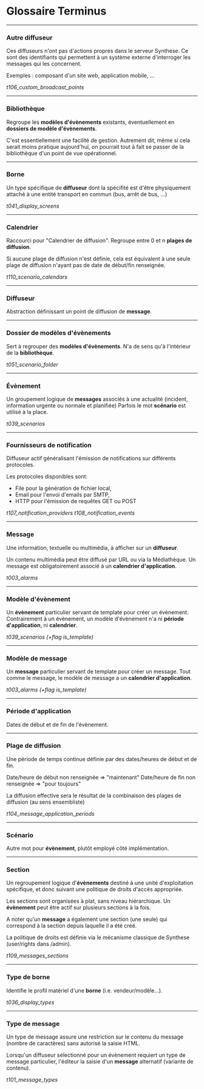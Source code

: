# Glossaire Terminus

----------
### Autre diffuseur

Ces diffuseurs n'ont pas d'actions propres dans le serveur Synthese.  Ce sont
des identifiants qui permettent à un système externe d'interroger les messages
qui les concernent.

Exemples : composant d'un site web, application mobile, ...

*t106_custom_broadcast_points*

----------
### Bibliothèque

Regroupe les **modèles d'évènements** existants, éventuellement en **dossiers
de modèle d'évènements**.

C'est essentiellement une facilité de gestion. Autrement dit, même si cela
serait moins pratique aujourd'hui, on pourrait tout à fait se passer de la
bibliothèque d'un point de vue opérationnel.

----------
### Borne

Un type spécifique de **diffuseur** dont la spécifité est d'être physiquement
attaché à une entité transport en commun (bus, arrêt de bus, ...)

*t041_display_screens*

----------
### Calendrier

Raccourci pour "Calendrier de diffusion".
Regroupe entre 0 et n **plages de diffusion**.

Si aucune plage de diffusion n'est définie, cela est équivalent à une seule
plage de diffusion n'ayant pas de date de début/fin renseignée.

*t110_scenario_calendars*

----------
### Diffuseur

Abstraction définissant un point de diffusion de **message**.

----------
### Dossier de modèles d'évènements

Sert à regrouper des **modèles d'évènements**.
N'a de sens qu'à l'intérieur de la **bibliothèque**.

*t051_scenario_folder*

----------
### Évènement

Un groupement logique de **messages** associés à une actualité (incident,
information urgente ou normale et planifiée)
Parfois le mot **scénario** est utilisé à la place.

*t039_scenarios*

----------
### Fournisseurs de notification

Diffuseur actif généralisant l'émission de notifications sur différents
protocoles.

Les protocoles disponibles sont:
- File pour la génération de fichier local,
- Email pour l'envoi d'emails par SMTP,
- HTTP pour l'émission de requêtes GET ou POST

*t107_notification_providers*
*t108_notification_events*

----------
### Message 

Une information, textuelle ou multimédia, à afficher sur un **diffuseur**.

Un contenu multimédia peut être diffusé par URL ou via la Médiathèque.
Un message est obligatoirement associé à un **calendrier d'application**.

*t003_alarms*

----------
### Modèle d'évènement

Un **évènement** particulier servant de template pour créer un évènement.
Contrairement à un évènement, un modèle d'évènement n'a ni **période
d'application**, ni **calendrier**.

*t039_scenarios (+flag is_template)*

----------
### Modèle de message

Un **message** particulier servant de template pour créer un message.
Tout comme le message, le modèle de message a un **calendrier d'application**.

*t003_alarms (+flag is_template)*

----------
### Période d'application

Dates de début et de fin de l'évènement.

----------
### Plage de diffusion

Une période de temps continue définie par des dates/heures de début et
de fin.

Date/heure de début non renseignée => "maintenant"
Date/heure de fin non renseignée => "pour toujours"

La diffusion effective sera le résultat de la combinaison des plages de
diffusion (au sens ensembliste)

*t104_message_application_periods*

----------
### Scénario

Autre mot pour **évènement**, plutôt employé côté implémentation.

----------
### Section

Un regroupement logique d'**évènements** destiné à une unité d'exploitation
spécifique, et donc suivant une politique de droits d'accès appropriée.

Les sections sont organisées à plat, sans niveau hiérarchique.  Un
**évènement** peut être actif sur plusieurs sections à la fois.

A noter qu'un **message** a également une section (une seule) qui correspond à
la section depuis laquelle il a été créé.

La politique de droits est définie via le mécanisme classique de Synthese
(user/rights dans /admin).

*t109_messages_sections*

----------
### Type de borne

Identifie le profil matériel d'une **borne** (i.e. vendeur/modèle...).

*t036_display_types*

----------
### Type de message

Un type de message assure une restriction sur le contenu du message (nombre de
caractères) sans autorisé la saisie HTML.

Lorsqu'un diffuseur sélectionné pour un évènement requiert un type de message
particulier, l'éditeur la saisie d'un **message** alternatif (variante de
contenu).

*t101_message_types*
